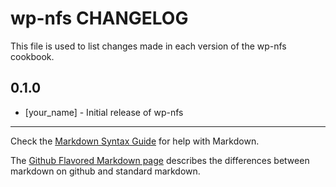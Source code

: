 wp-nfs CHANGELOG
================

This file is used to list changes made in each version of the wp-nfs cookbook.

0.1.0
-----
- [your_name] - Initial release of wp-nfs

- - -
Check the [Markdown Syntax Guide](http://daringfireball.net/projects/markdown/syntax) for help with Markdown.

The [Github Flavored Markdown page](http://github.github.com/github-flavored-markdown/) describes the differences between markdown on github and standard markdown.
